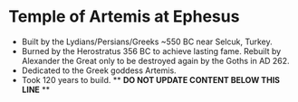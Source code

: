 Temple of Artemis at Ephesus
============================

* Built by the Lydians/Persians/Greeks ~550 BC near Selcuk, Turkey.
* Burned by the Herostratus 356 BC to achieve lasting fame. Rebuilt by Alexander the Great only to be destroyed again by the Goths in AD 262.
* Dedicated to the Greek goddess Artemis.
* Took 120 years to build.
** **DO NOT UPDATE CONTENT BELOW THIS LINE** **

